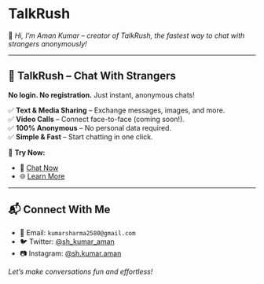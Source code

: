 # TalkRush 

👋 *Hi, I’m Aman Kumar – creator of TalkRush, the fastest way to chat with strangers anonymously!*  

---

## 🌟 **TalkRush – Chat With Strangers**  
**No login. No registration.** Just instant, anonymous chats!  

✅ **Text & Media Sharing** – Exchange messages, images, and more.  
✅ **Video Calls** – Connect face-to-face (coming soon!).  
✅ **100% Anonymous** – No personal data required.  
✅ **Simple & Fast** – Start chatting in one click.  

🔗 **Try Now:**  
- 💬 [Chat Now](https://shkumaraman.github.io/chat/app.html)  
- 🌐 [Learn More](https://shkumaraman.github.io/chat/index.html)  

---

## 📬 **Connect With Me**  
- 📧 Email: `kumarsharma2580@gmail.com`  
- 🐦 Twitter: [@sh_kumar_aman](https://twitter.com/sh_kumar_aman)  
- 📷 Instagram: [@sh.kumar.aman](https://instagram.com/sh.kumar.aman)  

*Let’s make conversations fun and effortless!*
